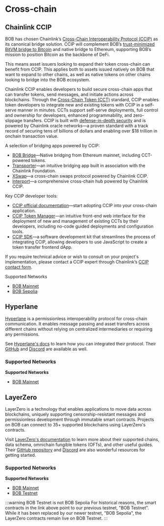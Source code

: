 # Cross-chain

## Chainlink CCIP

BOB has chosen Chainlink’s [Cross-Chain Interoperability Protocol (CCIP)](https://chain.link/cross-chain) as its canonical bridge solution. CCIP will complement BOB’s [trust-minimized BitVM bridge to Bitcoin](https://blog.gobob.xyz/posts/bob-announces-trust-minimized-bitcoin-bridge-prototype-powered-by-bitvm) and native bridge to Ethereum, supporting BOB’s mission to position Bitcoin as the backbone of DeFi.

This means asset issuers looking to expand their token cross-chain can benefit from CCIP. This applies both to assets issued natively on BOB that want to expand to other chains, as well as native tokens on other chains looking to bridge into the BOB ecosystem.

Chainlink CCIP enables developers to build secure cross-chain apps that can transfer tokens, send messages, and initiate actions across blockchains. Through the [Cross-Chain Token (CCT)](https://blog.chain.link/ccip-v-1-5-upgrade/) standard, CCIP enables token developers to integrate new and existing tokens with CCIP in a self-serve manner in minutes. CCTs support self-serve deployments, full control and ownership for developers, enhanced programmability, and zero-slippage transfers. CCIP is built with [defense-in-depth security](https://blog.chain.link/ccip-security-features/) and is powered by Chainlink oracle networks—a proven standard with a track record of securing tens of billions of dollars and enabling over $18 trillion in onchain transaction value.

A selection of bridging apps powered by CCIP:

- [BOB Bridge](https://app.gobob.xyz/bridge)—Native bridging from Ethereum mainnet, including CCT-powered tokens.
- [Transporter](https://www.transporter.io/)—an intuitive bridging app built in association with the Chainlink Foundation.
- [XSwap](https://xswap.link/)—a cross-chain swaps protocol powered by Chainlink CCIP.
- [Interport](https://interport.fi/)—a comprehensive cross-chain hub powered by Chainlink CCIP.

Key CCIP developer tools:

- [CCIP official documentation](https://docs.chain.link/ccip)—start adopting CCIP into your cross-chain application.
- [CCIP Token Manager](https://tokenmanager.chain.link/)—an intuitive front-end web interface for the deployment of new and management of existing CCTs by their developers, including no-code guided deployments and configuration tools.
- [CCIP SDK](https://docs.chain.link/ccip/ccip-javascript-sdk)—a software development kit that streamlines the process of integrating CCIP, allowing developers to use JavaScript to create a token transfer frontend dApp.

If you require technical advice or wish to consult on your project's implementation, please contact a CCIP expert through Chainlink’s [CCIP contact form](https://chain.link/ccip-contact).

Supported Networks

- [BOB Mainnet](https://docs.chain.link/ccip/directory/mainnet/chain/bitcoin-mainnet-bob-1)
- [BOB Sepolia](https://docs.chain.link/ccip/directory/testnet/chain/bitcoin-testnet-sepolia-bob-1)

## Hyperlane

[Hyperlane](https://hyperlane.xyz/) is a permissionless interoperability protocol for cross-chain communication. It enables message passing and asset transfers across different chains without relying on centralized intermediaries or requiring any permissions.

See [Hyperlane's docs](https://docs.hyperlane.xyz/docs/intro) to learn how you can integrated their protocol. Their [GitHub](https://github.com/hyperlane-xyz) and [Discord](https://discord.com/invite/hyperlane) are available as well.

### Supported Networks

**Supported Networks**

- [BOB Mainnet](https://docs.hyperlane.xyz/docs/reference/domains)

## LayerZero

LayerZero is a technology that enables applications to move data across blockchains, uniquely supporting censorship-resistant messages and permissionless development through immutable smart contracts. Projects on BOB can connect to 35+ supported blockchains using LayerZero's contracts.

Visit [LayerZero's documentation](https://docs.layerzero.network/v2) to learn more about their supported chains, data schema, omnichain fungible tokens (OFTs), and other useful guides. Their [GitHub repository](https://github.com/LayerZero-Labs) and [Discord](https://discord-layerzero.netlify.app/discord) are also wonderful resources for getting started.

### Supported Networks

**Supported Networks**

- [BOB Mainnet](https://docs.layerzero.network/v2/developers/evm/technical-reference/deployed-contracts#bob)
- [BOB Testnet](https://docs.layerzero.network/v2/developers/evm/technical-reference/deployed-contracts#bob-testnet)

:::warning BOB Testnet is not BOB Sepolia
For historical reasons, the smart contracts in the link above point to our previous testnet, "BOB Testnet". While it has been replaced by our newer testnet, "BOB Sepolia", the LayerZero contracts remain live on BOB Testnet.
:::
